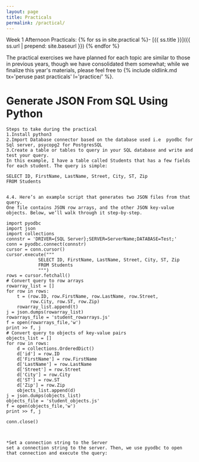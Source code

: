 ```yaml
---
layout: page
title: Practicals
permalink: /practical/
---
```

Week 1 Afternoon Practicals:
{% for ss in site.practical %}- [{{ ss.title }}]({{ ss.url | prepend: site.baseurl }})
{% endfor %}

The practical exercises we have planned for each topic are similar to those in previous years, though we have consolidated them somewhat; while we finalize this year's materials, please feel free to {% include oldlink.md tx='peruse past practicals' l='practice/' %}.

# Generate JSON From SQL Using Python

```
Steps to take during the practical  
1.Install python3
2.Import Database connector based on the database used i.e  pyodbc for Sql server, psycopg2 for PostgresSQL 
3.Create a table or tables to query in your SQL database and write and test your query.   
In this example, I have a table called Students that has a few fields for each student. The query is simple:
```
    SELECT ID, FirstName, LastName, Street, City, ST, Zip
    FROM Students
```

4.4. Here’s an example script that generates two JSON files from that query.
One file contains JSON row arrays, and the other JSON key-value objects. Below, we’ll walk through it step-by-step.
```
    import pyodbc
    import json
    import collections
    connstr = 'DRIVER={SQL Server};SERVER=ServerName;DATABASE=Test;'
    conn = pyodbc.connect(connstr)
    cursor = conn.cursor()
    cursor.execute("""
                SELECT ID, FirstName, LastName, Street, City, ST, Zip
                FROM Students
                """)
    rows = cursor.fetchall()
    # Convert query to row arrays
    rowarray_list = []
    for row in rows:
        t = (row.ID, row.FirstName, row.LastName, row.Street, 
             row.City, row.ST, row.Zip)
        rowarray_list.append(t)
    j = json.dumps(rowarray_list)
    rowarrays_file = 'student_rowarrays.js'
    f = open(rowarrays_file,'w')
    print >> f, j
    # Convert query to objects of key-value pairs
    objects_list = []
    for row in rows:
        d = collections.OrderedDict()
        d['id'] = row.ID
        d['FirstName'] = row.FirstName
        d['LastName'] = row.LastName
        d['Street'] = row.Street
        d['City'] = row.City
        d['ST'] = row.ST
        d['Zip'] = row.Zip
        objects_list.append(d)
    j = json.dumps(objects_list)
    objects_file = 'student_objects.js'
    f = open(objects_file,'w')
    print >> f, j
        
    conn.close()
    
```


```

```
*Set a connection string to the Server  
set a connection string to the server. Then, we use pyodbc to open that connection and execute the query:


```